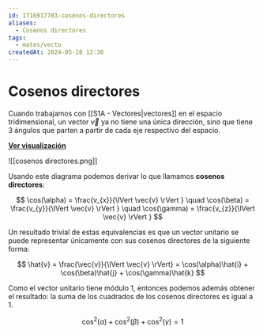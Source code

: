 ```yaml
---
id: 1716917783-cosenos-directores
aliases:
  - Cosenos directores
tags:
  - mates/vecto
createdAt: 2024-05-28 12:36
---
```


# Cosenos directores

Cuando trabajamos con [[S1A - Vectores|vectores]] en el espacio tridimensional, un vector $\vec{v}$ ya no tiene una única dirección, sino que tiene 3 ángulos que parten a partir de cada eje respectivo del espacio.

**[Ver visualización](https://www.geogebra.org/m/dUHQSEeu)**

![[cosenos directores.png]]

Usando este diagrama podemos derivar lo que llamamos **cosenos directores**:

$$
\cos(\alpha) = \frac{v_{x}}{\lVert \vec{v} \rVert } \quad \cos(\beta) = \frac{v_{y}}{\lVert \vec{v} \rVert } \quad \cos(\gamma) = \frac{v_{z}}{\lVert \vec{v} \rVert }
$$

Un resultado trivial de estas equivalencias es que un vector unitario se puede representar únicamente con sus cosenos directores de la siguiente forma:

$$
\hat{v} = \frac{\vec{v}}{\lVert \vec{v} \rVert} = \cos(\alpha)\hat{i} + \cos(\beta)\hat{j} + \cos(\gamma)\hat{k}
$$

Como el vector unitario tiene módulo $1$, entonces podemos además obtener el resultado: la suma de los cuadrados de los cosenos directores es igual a $1$.

$$
\cos^{2}(\alpha) + \cos^{2}(\beta) + \cos^{2}(\gamma) = 1
$$
